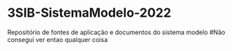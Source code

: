 # 3SIB-SistemaModelo-2022
Repositório de fontes de aplicação e documentos do sistema modelo
#Não consegui ver entao qualquer coisa